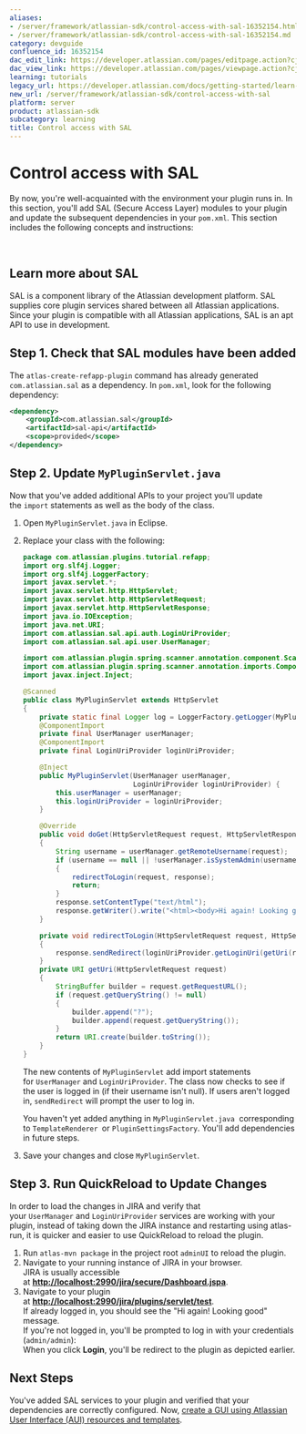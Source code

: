 ```yaml
---
aliases:
- /server/framework/atlassian-sdk/control-access-with-sal-16352154.html
- /server/framework/atlassian-sdk/control-access-with-sal-16352154.md
category: devguide
confluence_id: 16352154
dac_edit_link: https://developer.atlassian.com/pages/editpage.action?cjm=wozere&pageId=16352154
dac_view_link: https://developer.atlassian.com/pages/viewpage.action?cjm=wozere&pageId=16352154
learning: tutorials
legacy_url: https://developer.atlassian.com/docs/getting-started/learn-the-development-platform-by-example/control-access-with-sal
new_url: /server/framework/atlassian-sdk/control-access-with-sal
platform: server
product: atlassian-sdk
subcategory: learning
title: Control access with SAL
---
```

# Control access with SAL

By now, you're well-acquainted with the environment your plugin runs in. In this section, you'll add SAL (Secure Access Layer) modules to your plugin and update the subsequent dependencies in your `pom.xml`. This section includes the following concepts and instructions:

 

## Learn more about SAL

SAL is a component library of the Atlassian development platform. SAL supplies core plugin services shared between all Atlassian applications. Since your plugin is compatible with all Atlassian applications, SAL is an apt API to use in development.

## Step 1. Check that SAL modules have been added

The `atlas-create-refapp-plugin` command has already generated `com.atlassian.sal` as a dependency. In `pom.xml`, look for the following dependency:

``` xml
<dependency>
    <groupId>com.atlassian.sal</groupId>
    <artifactId>sal-api</artifactId>
    <scope>provided</scope>
</dependency>
```

## Step 2. Update `MyPluginServlet.java`

Now that you've added additional APIs to your project you'll update the `import` statements as well as the body of the class. 

1.  Open `MyPluginServlet.java` in Eclipse.
2.  Replace your class with the following: 

    ``` java
    package com.atlassian.plugins.tutorial.refapp;
    import org.slf4j.Logger;
    import org.slf4j.LoggerFactory;
    import javax.servlet.*;
    import javax.servlet.http.HttpServlet;
    import javax.servlet.http.HttpServletRequest;
    import javax.servlet.http.HttpServletResponse;
    import java.io.IOException;
    import java.net.URI;
    import com.atlassian.sal.api.auth.LoginUriProvider;
    import com.atlassian.sal.api.user.UserManager;

    import com.atlassian.plugin.spring.scanner.annotation.component.Scanned;
    import com.atlassian.plugin.spring.scanner.annotation.imports.ComponentImport;
    import javax.inject.Inject;

    @Scanned
    public class MyPluginServlet extends HttpServlet
    {
        private static final Logger log = LoggerFactory.getLogger(MyPluginServlet.class);
        @ComponentImport
        private final UserManager userManager;
        @ComponentImport
        private final LoginUriProvider loginUriProvider;

        @Inject
        public MyPluginServlet(UserManager userManager,
                               LoginUriProvider loginUriProvider) {
            this.userManager = userManager;
            this.loginUriProvider = loginUriProvider;
        }

        @Override
        public void doGet(HttpServletRequest request, HttpServletResponse response) throws IOException, ServletException
        {
            String username = userManager.getRemoteUsername(request);
            if (username == null || !userManager.isSystemAdmin(username))
            {
                redirectToLogin(request, response);
                return;
            }
            response.setContentType("text/html");
            response.getWriter().write("<html><body>Hi again! Looking good.</body></html>");
        }

        private void redirectToLogin(HttpServletRequest request, HttpServletResponse response) throws IOException
        {
            response.sendRedirect(loginUriProvider.getLoginUri(getUri(request)).toASCIIString());
        }
        private URI getUri(HttpServletRequest request)
        {
            StringBuffer builder = request.getRequestURL();
            if (request.getQueryString() != null)
            {
                builder.append("?");
                builder.append(request.getQueryString());
            }
            return URI.create(builder.toString());
        }
    }
    ```

    The new contents of `MyPluginServlet` add import statements for `UserManager` and `LoginUriProvider`. The class now checks to see if the user is logged in (if their username isn't null). If users aren't logged in, `sendRedirect` will prompt the user to log in.

    You haven't yet added anything in `MyPluginServlet.java`  corresponding to `TemplateRenderer `or `PluginSettingsFactory`. You'll add dependencies in future steps.

3.  Save your changes and close `MyPluginServlet`.

## Step 3. Run QuickReload to Update Changes

In order to load the changes in JIRA and verify that your `UserManager` and `LoginUriProvider` services are working with your plugin, instead of taking down the JIRA instance and restarting using atlas-run, it is quicker and easier to use QuickReload to reload the plugin.

1.  Run `atlas-mvn package` in the project root `adminUI` to reload the plugin.
2.  Navigate to your running instance of JIRA in your browser.  
    JIRA is usually accessible at **<a href="http://localhost:2990/jira/secure/Dashboard.jspa" class="uri external-link">http://localhost:2990/jira/secure/Dashboard.jspa</a>**.
3.  Navigate to your plugin at **<a href="http://localhost:2990/jira/plugins/servlet/test" class="uri external-link">http://localhost:2990/jira/plugins/servlet/test</a>**.  
    If already logged in, you should see the "Hi again! Looking good" message.  
    If you're not logged in, you'll be prompted to log in with your credentials (`admin/admin`):  
    When you click **Login**, you'll be redirect to the plugin as depicted earlier.  
      

## Next Steps

You've added SAL services to your plugin and verified that your dependencies are correctly configured. Now, [create a GUI using Atlassian User Interface (AUI) resources and templates](https://developer.atlassian.com/display/DOCS/Create+a+GUI+with+templates+and+AUI).
















































